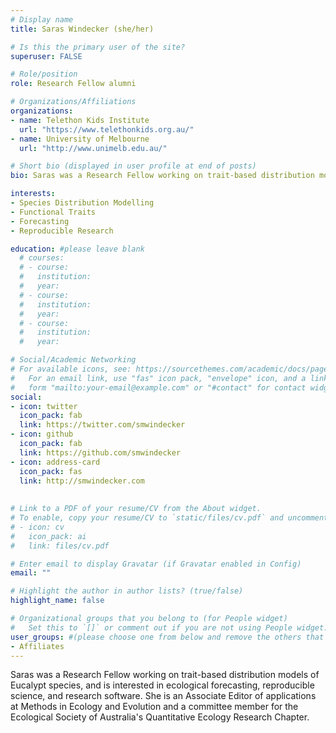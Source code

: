 ```yaml
---
# Display name
title: Saras Windecker (she/her)

# Is this the primary user of the site?
superuser: FALSE

# Role/position
role: Research Fellow alumni

# Organizations/Affiliations
organizations:
- name: Telethon Kids Institute
  url: "https://www.telethonkids.org.au/"
- name: University of Melbourne
  url: "http://www.unimelb.edu.au/"

# Short bio (displayed in user profile at end of posts)
bio: Saras was a Research Fellow working on trait-based distribution models of Eucalypt species, and is interested in ecological forecasting, reproducible science, and research software.

interests:
- Species Distribution Modelling
- Functional Traits
- Forecasting
- Reproducible Research

education: #please leave blank
  # courses:
  # - course:
  #   institution:
  #   year:
  # - course:
  #   institution:
  #   year:
  # - course:
  #   institution:
  #   year:

# Social/Academic Networking
# For available icons, see: https://sourcethemes.com/academic/docs/page-builder/#icons
#   For an email link, use "fas" icon pack, "envelope" icon, and a link in the
#   form "mailto:your-email@example.com" or "#contact" for contact widget.
social:
- icon: twitter
  icon_pack: fab
  link: https://twitter.com/smwindecker
- icon: github
  icon_pack: fab
  link: https://github.com/smwindecker
- icon: address-card
  icon_pack: fas
  link: http://smwindecker.com
    
  
# Link to a PDF of your resume/CV from the About widget.
# To enable, copy your resume/CV to `static/files/cv.pdf` and uncomment the lines below.
# - icon: cv
#   icon_pack: ai
#   link: files/cv.pdf

# Enter email to display Gravatar (if Gravatar enabled in Config)
email: ""

# Highlight the author in author lists? (true/false)
highlight_name: false

# Organizational groups that you belong to (for People widget)
#   Set this to `[]` or comment out if you are not using People widget.
user_groups: #(please choose one from below and remove the others that aren't needed)
- Affiliates
---
```



Saras was a Research Fellow working on trait-based distribution models of Eucalypt species, and is interested in ecological forecasting, reproducible science, and research software. She is an Associate Editor of applications at Methods in Ecology and Evolution and a committee member for the Ecological Society of Australia's Quantitative Ecology Research Chapter. 